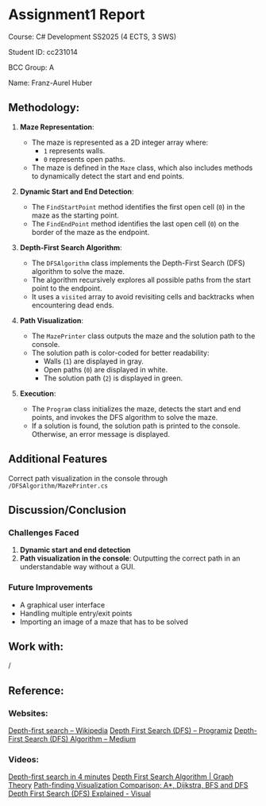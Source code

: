 # Assignment1 Report

Course: C# Development SS2025 (4 ECTS, 3 SWS)

Student ID: cc231014

BCC Group: A

Name: Franz-Aurel Huber

## Methodology:

1. **Maze Representation**:
   - The maze is represented as a 2D integer array where:
     - `1` represents walls.
     - `0` represents open paths.
   - The maze is defined in the `Maze` class, which also includes methods to dynamically detect the start and end points.

2. **Dynamic Start and End Detection**:
   - The `FindStartPoint` method identifies the first open cell (`0`) in the maze as the starting point.
   - The `FindEndPoint` method identifies the last open cell (`0`) on the border of the maze as the endpoint.

3. **Depth-First Search Algorithm**:
   - The `DFSAlgorithm` class implements the Depth-First Search (DFS) algorithm to solve the maze.
   - The algorithm recursively explores all possible paths from the start point to the endpoint.
   - It uses a `visited` array to avoid revisiting cells and backtracks when encountering dead ends.

4. **Path Visualization**:
   - The `MazePrinter` class outputs the maze and the solution path to the console.
   - The solution path is color-coded for better readability:
     - Walls (`1`) are displayed in gray.
     - Open paths (`0`) are displayed in white.
     - The solution path (`2`) is displayed in green.

5. **Execution**:
   - The `Program` class initializes the maze, detects the start and end points, and invokes the DFS algorithm to solve the maze.
   - If a solution is found, the solution path is printed to the console. Otherwise, an error message is displayed.

## Additional Features
Correct path visualization in the console through `/DFSAlgorithm/MazePrinter.cs`

## Discussion/Conclusion
### Challenges Faced
1. **Dynamic start and end detection**
2. **Path visualization in the console**: Outputting the correct path in an understandable way without a GUI.

### Future Improvements
- A graphical user interface
- Handling multiple entry/exit points
- Importing an image of a maze that has to be solved

## Work with: 
/

## Reference: 
### Websites:
[Depth-first search – Wikipedia](https://en.wikipedia.org/wiki/Depth-first_search)
[Depth First Search (DFS) – Programiz](https://www.programiz.com/dsa/graph-dfs)
[Depth-First Search (DFS) Algorithm – Medium](https://medium.com/@that-software-PM/depth-first-search-dfs-algorithm-201dc95e524)

### Videos:
[Depth-first search in 4 minutes](https://www.youtube.com/watch?v=Urx87-NMm6c)
[Depth First Search Algorithm | Graph Theory](https://www.youtube.com/watch?v=7fujbpJ0LB4)
[Path-finding Visualization Comparison; A*, Dijkstra, BFS and DFS](https://www.youtube.com/watch?v=aW9kZcJx64o)
[Depth First Search (DFS) Explained - Visual](https://www.youtube.com/watch?v=VTAZ3lPOllA)